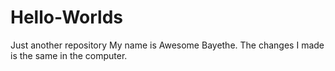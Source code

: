 # Hello-Worlds
Just another repository
My name is Awesome Bayethe.
The changes I made is the same in the computer.
